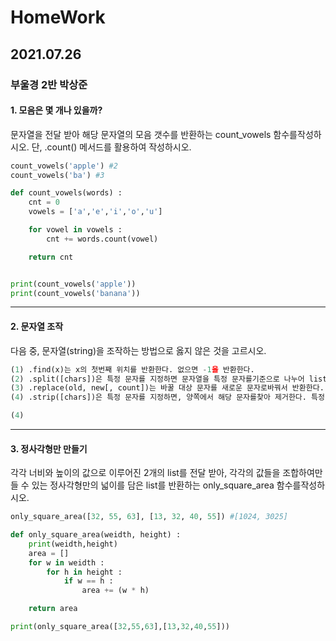 # HomeWork

## 2021.07.26
### 부울경 2반 박상준

#### 1. 모음은 몇 개나 있을까?

문자열을 전달 받아 해당 문자열의 모음 갯수를 반환하는 count_vowels 함수를작성하시오. 단, .count() 메서드를 활용하여 작성하시오.

``` python
count_vowels('apple') #2
count_vowels('ba') #3

def count_vowels(words) :
    cnt = 0
    vowels = ['a','e','i','o','u']

    for vowel in vowels :
        cnt += words.count(vowel)

    return cnt


print(count_vowels('apple'))
print(count_vowels('banana'))
```

---

#### 2. 문자열 조작

다음 중, 문자열(string)을 조작하는 방법으로 옳지 않은 것을 고르시오.

```python
(1)	.find(x)는 x의 첫번째 위치를 반환한다. 없으면 -1을 반환한다.
(2)	.split([chars])은 특정 문자를 지정하면 문자열을 특정 문자를기준으로 나누어 list로 반환한다. 특정 문자를 지정하지 않으면공백을 기준으로 나눈다.
(3)	.replace(old, new[, count])는 바꿀 대상 문자를 새로운 문자로바꿔서 반환한다.
(4)	.strip([chars])은 특정 문자를 지정하면, 양쪽에서 해당 문자를찾아 제거한다. 특정 문자를 지정하지 않으면 오류가 발생한다.

(4)
```

---

#### 3. 정사각형만 만들기

각각 너비와 높이의 값으로 이루어진 2개의 list를 전달 받아, 각각의 값들을 조합하여만들 수 있는 정사각형만의 넓이를 담은 list를 반환하는 only_square_area 함수를작성하시오.

```python
only_square_area([32, 55, 63], [13, 32, 40, 55]) #[1024, 3025]

def only_square_area(weidth, height) :
    print(weidth,height)
    area = []
    for w in weidth :
        for h in height :
            if w == h :
                area += (w * h)

    return area

print(only_square_area([32,55,63],[13,32,40,55]))
```
